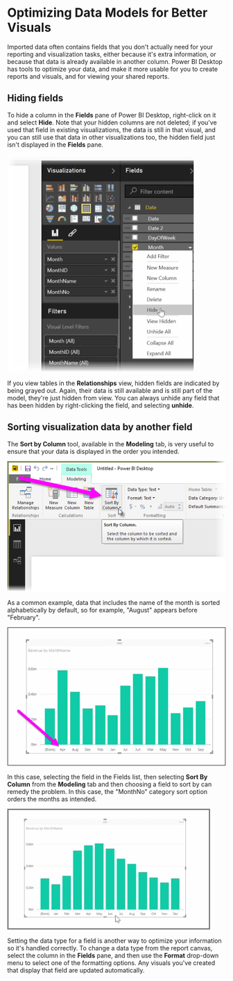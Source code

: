 <properties
   pageTitle="Optimizing Data Models"
   description="Make creating and viewing visuals easier with optimized models"
   services="powerbi"
   documentationCenter=""
   authors="davidiseminger"
   manager="mblythe"
   backup=""
   editor=""
   tags=""
   qualityFocus="no"
   qualityDate=""
   featuredVideoId="tDcrfnjjlgk"
   featuredVideoThumb=""
   courseDuration="8m"/>

<tags
   ms.service="powerbi"
   ms.devlang="NA"
   ms.topic="get-started-article"
   ms.tgt_pltfrm="NA"
   ms.workload="powerbi"
   ms.date="09/29/2016"
   ms.author="davidi"/>

# Optimizing Data Models for Better Visuals

Imported data often contains fields that you don't actually need for your reporting and visualization tasks, either because it's extra information, or because that data is already available in another column. Power BI Desktop has tools to optimize your data, and make it more usable for you to create reports and visuals, and for viewing your shared reports.

## Hiding fields

To hide a column in the <bpt id="p1">**</bpt>Fields<ept id="p1">**</ept> pane of Power BI Desktop, right-click on it and select <bpt id="p2">**</bpt>Hide<ept id="p2">**</ept>. Note that your hidden columns are not deleted; if you've used that field in existing visualizations, the data is still in that visual, and you can still use that data in other visualizations too, the hidden field just isn't displayed in the <bpt id="p1">**</bpt>Fields<ept id="p1">**</ept> pane.

![](media/powerbi-learning-2-4-optimize-data-models/2-4_1.png)

If you view tables in the <bpt id="p1">**</bpt>Relationships<ept id="p1">**</ept> view, hidden fields are indicated by being grayed out. Again, their data is still available and is still part of the model, they're just hidden from view. You can always unhide any field that has been hidden by right-clicking the field, and selecting <bpt id="p1">**</bpt>unhide<ept id="p1">**</ept>.

## Sorting visualization data by another field

The <bpt id="p1">**</bpt>Sort by Column<ept id="p1">**</ept> tool, available in the <bpt id="p2">**</bpt>Modeling<ept id="p2">**</ept> tab, is very useful to ensure that your data is displayed in the order you intended.

![](media/powerbi-learning-2-4-optimize-data-models/2-4_2.png)


As a common example, data that includes the name of the month is sorted alphabetically by default, so for example, "August"  appears before "February".

![](media/powerbi-learning-2-4-optimize-data-models/2-4_3.png)

In this case, selecting the field in the Fields list, then selecting <bpt id="p1">**</bpt>Sort By Column<ept id="p1">**</ept> from the <bpt id="p2">**</bpt>Modeling<ept id="p2">**</ept> tab and then choosing a field to sort by can remedy the problem. In this case, the "MonthNo" category sort option orders the months as intended.

![](media/powerbi-learning-2-4-optimize-data-models/2-4_4.png)


Setting the data type for a field is another way to optimize your information so it's handled correctly. To change a data type from the report canvas, select the column in the <bpt id="p1">**</bpt>Fields<ept id="p1">**</ept> pane, and then use the <bpt id="p2">**</bpt>Format<ept id="p2">**</ept> drop-down menu to select one of the formatting options. Any visuals you've created that display that field are updated automatically.
